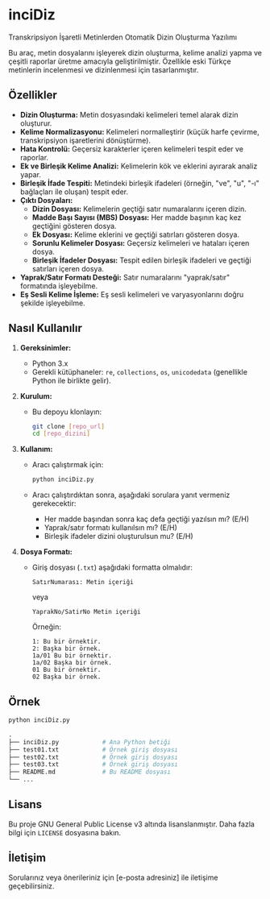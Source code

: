 # inciDiz
Transkripsiyon İşaretli Metinlerden Otomatik Dizin Oluşturma Yazılımı

Bu araç, metin dosyalarını işleyerek dizin oluşturma, kelime analizi yapma ve çeşitli raporlar üretme amacıyla geliştirilmiştir. Özellikle eski Türkçe metinlerin incelenmesi ve dizinlenmesi için tasarlanmıştır.

## Özellikler

*   **Dizin Oluşturma:** Metin dosyasındaki kelimeleri temel alarak dizin oluşturur.
*   **Kelime Normalizasyonu:** Kelimeleri normalleştirir (küçük harfe çevirme, transkripsiyon işaretlerini dönüştürme).
*   **Hata Kontrolü:** Geçersiz karakterler içeren kelimeleri tespit eder ve raporlar.
*   **Ek ve Birleşik Kelime Analizi:** Kelimelerin kök ve eklerini ayırarak analiz yapar.
*   **Birleşik İfade Tespiti:** Metindeki birleşik ifadeleri (örneğin, "ve", "u", "-ı" bağlaçları ile oluşan) tespit eder.
*   **Çıktı Dosyaları:**
    *   **Dizin Dosyası:** Kelimelerin geçtiği satır numaralarını içeren dizin.
    *   **Madde Başı Sayısı (MBS) Dosyası:** Her madde başının kaç kez geçtiğini gösteren dosya.
    *   **Ek Dosyası:** Kelime eklerini ve geçtiği satırları gösteren dosya.
    *   **Sorunlu Kelimeler Dosyası:** Geçersiz kelimeleri ve hataları içeren dosya.
    *   **Birleşik İfadeler Dosyası:** Tespit edilen birleşik ifadeleri ve geçtiği satırları içeren dosya.
*   **Yaprak/Satır Formatı Desteği:** Satır numaralarını "yaprak/satır" formatında işleyebilme.
*   **Eş Sesli Kelime İşleme:** Eş sesli kelimeleri ve varyasyonlarını doğru şekilde işleyebilme.

## Nasıl Kullanılır

1.  **Gereksinimler:**
    *   Python 3.x
    *   Gerekli kütüphaneler: `re`, `collections`, `os`, `unicodedata` (genellikle Python ile birlikte gelir).

2.  **Kurulum:**

    *   Bu depoyu klonlayın:
        ```bash
        git clone [repo_url]
        cd [repo_dizini]
        ```

3.  **Kullanım:**

    *   Aracı çalıştırmak için:
        ```bash
        python inciDiz.py
        ```

    *   Aracı çalıştırdıktan sonra, aşağıdaki sorulara yanıt vermeniz gerekecektir:
        *   Her madde başından sonra kaç defa geçtiği yazılsın mı? (E/H)
        *   Yaprak/satır formatı kullanılsın mı? (E/H)
        *   Birleşik ifadeler dizini oluşturulsun mu? (E/H)

4.  **Dosya Formatı:**

    *   Giriş dosyası (`.txt`) aşağıdaki formatta olmalıdır:
        ```
        SatırNumarası: Metin içeriği
        ```
        veya
         ```
        YaprakNo/SatirNo Metin içeriği
        ```
        Örneğin:
        ```
        1: Bu bir örnektir.
        2: Başka bir örnek.
        1a/01 Bu bir örnektir.
        1a/02 Başka bir örnek.
        01 Bu bir örnektir.
        02 Başka bir örnek.
        ```

## Örnek

```python
python inciDiz.py

.
├── inciDiz.py            # Ana Python betiği
├── test01.txt            # Örnek giriş dosyası
├── test02.txt            # Örnek giriş dosyası
├── test03.txt            # Örnek giriş dosyası
├── README.md             # Bu README dosyası
└── ...
```

## Lisans

Bu proje GNU General Public License v3 altında lisanslanmıştır. Daha fazla bilgi için `LICENSE` dosyasına bakın.

## İletişim

Sorularınız veya önerileriniz için [e-posta adresiniz] ile iletişime geçebilirsiniz.
